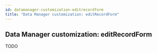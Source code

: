 ```yaml
---
id: datamanager-customization-editrecordform
title: "Data Manager customization: editRecordForm"
---
```


## Data Manager customization: editRecordForm

TODO

